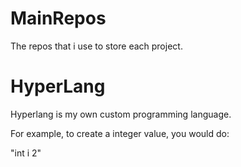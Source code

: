 # MainRepos
The repos that i use to store each project.

# HyperLang

Hyperlang is my own custom programming language.

For example, to create a integer value, you would do:

"int i 2"
